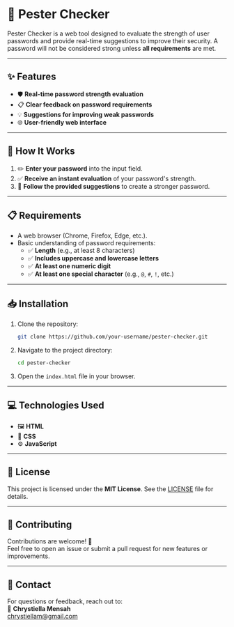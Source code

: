 # 🔐 Pester Checker  

Pester Checker is a web tool designed to evaluate the strength of user passwords and provide real-time suggestions to improve their security. A password will not be considered strong unless **all requirements** are met.  

---

## ✨ Features  

- 🛡️ **Real-time password strength evaluation**  
- 📋 **Clear feedback on password requirements**  
- 💡 **Suggestions for improving weak passwords**  
- 🌐 **User-friendly web interface**  

---

## 🚀 How It Works  

1. ✏️ **Enter your password** into the input field.  
2. ✅ **Receive an instant evaluation** of your password's strength.  
3. 💪 **Follow the provided suggestions** to create a stronger password.  

---

## 📋 Requirements  

- A web browser (Chrome, Firefox, Edge, etc.).  
- Basic understanding of password requirements:  
  - ✅ **Length** (e.g., at least 8 characters)  
  - ✅ **Includes uppercase and lowercase letters**  
  - ✅ **At least one numeric digit**  
  - ✅ **At least one special character** (e.g., `@`, `#`, `!`, etc.)  

---

## 📥 Installation  

1. Clone the repository:  
   ```bash
   git clone https://github.com/your-username/pester-checker.git
   ```  
2. Navigate to the project directory:  
   ```bash
   cd pester-checker
   ```  
3. Open the `index.html` file in your browser.  

---

## 💻 Technologies Used  

- 🖼️ **HTML**  
- 🎨 **CSS**  
- ⚙️ **JavaScript**  

---

## 📜 License  

This project is licensed under the **MIT License**. See the [LICENSE](LICENSE) file for details.  

---

## 🤝 Contributing  

Contributions are welcome! 🎉  
Feel free to open an issue or submit a pull request for new features or improvements.  

---

## 📧 Contact  

For questions or feedback, reach out to:  
💌 **Chrystiella Mensah**  
[chrystiellam@gmail.com](mailto:chrystiellam@gmail.com)

